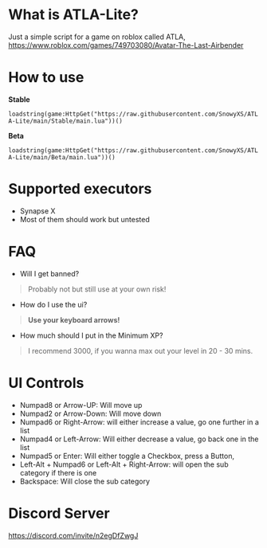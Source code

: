 # What is ATLA-Lite?
Just a simple script for a game on roblox called ATLA,
https://www.roblox.com/games/749703080/Avatar-The-Last-Airbender
# How to use
**Stable**

`loadstring(game:HttpGet("https://raw.githubusercontent.com/SnowyXS/ATLA-Lite/main/Stable/main.lua"))()`

**Beta**

`loadstring(game:HttpGet("https://raw.githubusercontent.com/SnowyXS/ATLA-Lite/main/Beta/main.lua"))()`
# Supported executors
- Synapse X 
- Most of them should work but untested
# FAQ
- Will I get banned? 
> Probably not but still use at your own risk!
- How do I use the ui?
> **Use your keyboard arrows!**
- How much should I put in the Minimum XP?
> I recommend 3000, if you wanna max out your level in 20 - 30 mins.
# UI Controls
- Numpad8 or Arrow-UP: Will move up
- Numpad2 or Arrow-Down: Will move down
- Numpad6 or Right-Arrow: will either increase a value, go one further in a list
- Numpad4 or Left-Arrow: Will either decrease a value, go back one in the list
- Numpad5 or Enter: Will either toggle a Checkbox, press a Button,
- Left-Alt + Numpad6 or Left-Alt + Right-Arrow: will open the sub category if there is one
- Backspace: Will close the sub category
# Discord Server
https://discord.com/invite/n2egDfZwgJ
